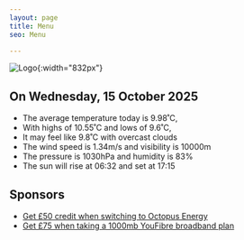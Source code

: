 ```yaml
---
layout: page
title: Menu
seo: Menu

---
```


![Logo](/images/logo.jpg){:width="832px"}

<!-- weather_marker starts -->
## On Wednesday, 15 October 2025

- The average temperature today is 9.98˚C,
- With highs of 10.55˚C and lows of 9.6˚C,
- It may feel like 9.8˚C with overcast clouds
- The wind speed is 1.34m/s and visibility is 10000m
- The pressure is 1030hPa and humidity is 83%
- The sun will rise at 06:32 and set at 17:15

<!-- weather_marker ends -->

## Sponsors

- [Get £50 credit when switching to Octopus Energy](https://bit.ly/3oD1nnS)
- [Get £75 when taking a 1000mb YouFibre broadband plan](https://aklam.io/91zWhU?)
